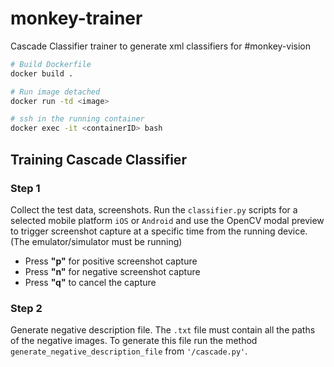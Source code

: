 # monkey-trainer
Cascade Classifier trainer to generate xml classifiers for #monkey-vision


```bash
# Build Dockerfile
docker build .

# Run image detached
docker run -td <image>

# ssh in the running container
docker exec -it <containerID> bash

```


## Training Cascade Classifier

### Step 1
Collect the test data, screenshots.
Run the `classifier.py` scripts for a selected mobile platform `iOS` or `Android` and use the OpenCV modal preview to trigger screenshot capture at a specific time from the running device. (The emulator/simulator must be running)


- Press **"p"** for positive screenshot capture
- Press **"n"** for negative screenshot capture
- Press **"q"** to cancel the capture

### Step 2 
Generate negative description file.
The `.txt` file must contain all the paths of the negative images.
To generate this file run the method `generate_negative_description_file` from `'/cascade.py'`.

